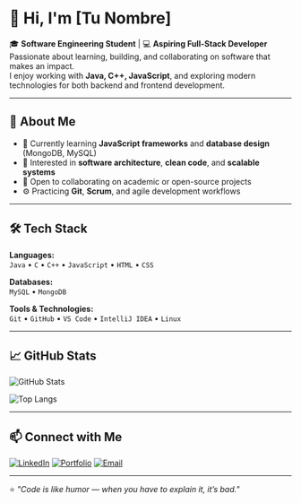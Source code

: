 # 👋 Hi, I'm [Tu Nombre]

🎓 **Software Engineering Student** | 💻 **Aspiring Full-Stack Developer**  
Passionate about learning, building, and collaborating on software that makes an impact.  
I enjoy working with **Java, C++, JavaScript**, and exploring modern technologies for both backend and frontend development.

---

## 🧠 About Me

- 🌱 Currently learning **JavaScript frameworks** and **database design** (MongoDB, MySQL)  
- 🧩 Interested in **software architecture**, **clean code**, and **scalable systems**  
- 🤝 Open to collaborating on academic or open-source projects  
- ⚙️ Practicing **Git**, **Scrum**, and agile development workflows  

---

## 🛠️ Tech Stack

**Languages:**  
`Java` • `C` • `C++` • `JavaScript` • `HTML` • `CSS`  

**Databases:**  
`MySQL` • `MongoDB`  

**Tools & Technologies:**  
`Git` • `GitHub` • `VS Code` • `IntelliJ IDEA` • `Linux`

---

## 📈 GitHub Stats

![GitHub Stats](https://github-readme-stats.vercel.app/api?username=TuUsuarioGitHub&show_icons=true&theme=tokyonight)

![Top Langs](https://github-readme-stats.vercel.app/api/top-langs/?username=TuUsuarioGitHub&layout=compact&theme=tokyonight)

---

## 📫 Connect with Me

[![LinkedIn](https://img.shields.io/badge/LinkedIn-0A66C2?style=for-the-badge&logo=linkedin&logoColor=white)](https://www.linkedin.com/in/tu-linkedin)
[![Portfolio](https://img.shields.io/badge/Portfolio-000?style=for-the-badge&logo=vercel&logoColor=white)](https://tu-portafolio.com)
[![Email](https://img.shields.io/badge/Email-DB4437?style=for-the-badge&logo=gmail&logoColor=white)](mailto:tuemail@gmail.com)

---

⭐️ *"Code is like humor — when you have to explain it, it’s bad."*  
